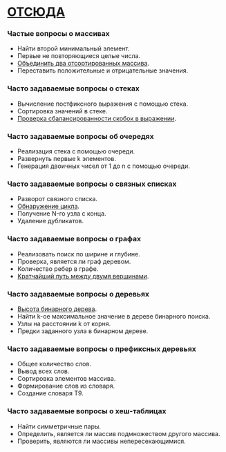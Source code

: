 # [ОТСЮДА](https://proglib.io/p/8-data-structures)

### Частые вопросы о массивах
-   Найти второй минимальный элемент.
-   Первые не повторяющиеся целые числа.
-   [Объединить два отсортированных массива](https://pas1.ru/arrayconflux).
-   Переставить положительные и отрицательные значения.

### Часто задаваемые вопросы о стеках
-   Вычисление постфиксного выражения с помощью стека.
-   Сортировка значений в стеке.
-   [Проверка сбалансированности скобок в выражении](http://math.msu.su/~shvetz/54/inf/perl-problems/chBalance_sIdeas.xhtml).

### Часто задаваемые вопросы об очередях
-   Реализация стека с помощью очереди.
-   Развернуть первые k элементов.
-   Генерация двоичных чисел от 1 до n с помощью очереди.

### Часто задаваемые вопросы о связных списках
-   Разворот связного списка.
-   [Обнаружение цикла](http://www.quizful.net/interview/java/poisk-zatsiklennosti-v-odnosvyaznom-spiske).
-   Получение N-го узла с конца.
-   Удаление дубликатов.

### Часто задаваемые вопросы о графах
-   Реализовать поиск по ширине и глубине.
-   Проверка, является ли граф деревом.
-   Количество ребер в графе.
-   [Кратчайший путь между двумя вершинами](https://ru.wikipedia.org/wiki/%D0%97%D0%B0%D0%B4%D0%B0%D1%87%D0%B0_%D0%BE_%D0%BA%D1%80%D0%B0%D1%82%D1%87%D0%B0%D0%B9%D1%88%D0%B5%D0%BC_%D0%BF%D1%83%D1%82%D0%B8).

### Часто задаваемые вопросы о деревьях
-   [Высота бинарного дерева](https://stackoverrun.com/ru/q/9520358).
-   Найти k-ое максимальное значение в дереве бинарного поиска.
-   Узлы на расстоянии k от корня.
-   Предки заданного узла в бинарном дереве.

### Часто задаваемые вопросы о префиксных деревьях
-   Общее количество слов.
-   Вывод всех слов.
-   Сортировка элементов массива.
-   Формирование слов из словаря.
-   Создание словаря T9.

### Часто задаваемые вопросы о хеш-таблицах
-   Найти симметричные пары.
-   Определить, является ли массив подмножеством другого массива.
-   Проверить, являются ли массивы непересекающимися.

